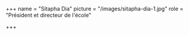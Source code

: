 +++
name = "Sitapha Dia"
picture = "/images/sitapha-dia-1.jpg"
role = "Président et directeur de l'école"

+++
~~~~
